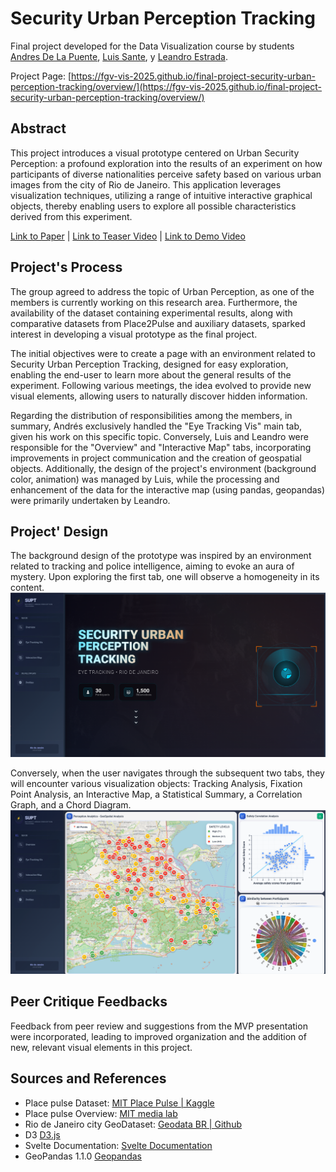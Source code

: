 # Security Urban Perception Tracking

Final project developed for the Data Visualization course by students [Andres De La Puente](https://github.com/andresdlp05), [Luis Sante](https://github.com/LuisSante), y [Leandro Estrada](https://github.com/Leandr0ER).

Project Page: [https://fgv-vis-2025.github.io/final-project-security-urban-perception-tracking/overview/](https://fgv-vis-2025.github.io/final-project-security-urban-perception-tracking/overview/)

## Abstract
This project introduces a visual prototype centered on Urban Security Perception: a profound exploration into the results of an experiment on how participants of diverse nationalities perceive safety based on various urban images from the city of Rio de Janeiro. This application leverages visualization techniques, utilizing a range of intuitive interactive graphical objects, thereby enabling users to explore all possible characteristics derived from this experiment.

[Link to Paper](https://github.com/FGV-VIS-2025/final-project-security-urban-perception-tracking/blob/main/Final_Paper_SUPT.pdf) | [Link to Teaser Video](https://drive.google.com/file/d/1Fl3zPNC71CCgjNKnp_jwBXjfyvwcWDHn/view?usp=drive_link) | [Link to Demo Video](https://drive.google.com/file/d/1FjPUxiFVeqP3Ua9hQBAMXg8Xhx8kJwzG/view?usp=sharing)

## Project's Process
The group agreed to address the topic of Urban Perception, as one of the members is currently working on this research area. Furthermore, the availability of the dataset containing experimental results, along with comparative datasets from Place2Pulse and auxiliary datasets, sparked interest in developing a visual prototype as the final project.

The initial objectives were to create a page with an environment related to Security Urban Perception Tracking, designed for easy exploration, enabling the end-user to learn more about the general results of the experiment. Following various meetings, the idea evolved to provide new visual elements, allowing users to naturally discover hidden information.

Regarding the distribution of responsibilities among the members, in summary, Andrés exclusively handled the "Eye Tracking Vis" main tab, given his work on this specific topic. Conversely, Luis and Leandro were responsible for the "Overview" and "Interactive Map" tabs, incorporating improvements in project communication and the creation of geospatial objects. Additionally, the design of the project's environment (background color, animation) was managed by Luis, while the processing and enhancement of the data for the interactive map (using pandas, geopandas) were primarily undertaken by Leandro.

## Project' Design
The background design of the prototype was inspired by an environment related to tracking and police intelligence, aiming to evoke an aura of mystery. Upon exploring the first tab, one will observe a homogeneity in its content.
![Imagen1](static/assets/images_readme/Imagen1_readme.png "Overview Tab")

Conversely, when the user navigates through the subsequent two tabs, they will encounter various visualization objects: Tracking Analysis, Fixation Point Analysis, an Interactive Map, a Statistical Summary, a Correlation Graph, and a Chord Diagram.
![Imagen2](static/assets/images_readme/Imagen2_readme.png "Interactive Tab")

## Peer Critique Feedbacks
Feedback from peer review and suggestions from the MVP presentation were incorporated, leading to improved organization and the addition of new, relevant visual elements in this project.

## Sources and References
* Place pulse Dataset: [MIT Place Pulse | Kaggle](https://www.kaggle.com/datasets/shubham6147/mit-place-pulse)
* Place pulse Overview: [MIT media lab](https://www.media.mit.edu/projects/place-pulse-1/overview/)
* Rio de Janeiro city GeoDataset: [Geodata BR | Github](https://github.com/tbrugz/geodata-br)
* D3 [D3.js](https://d3js.org/)
* Svelte Documentation: [Svelte Documentation](https://svelte.dev/docs)
* GeoPandas 1.1.0 [Geopandas](https://geopandas.org/en/stable/)
